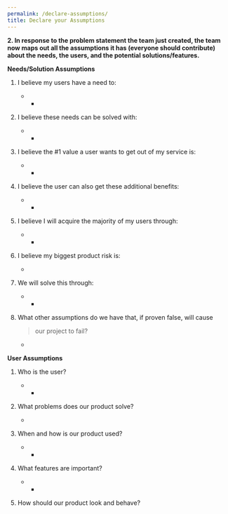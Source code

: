 ```yaml
---
permalink: /declare-assumptions/
title: Declare your Assumptions
---
```


**2. In response to the problem statement the team just created, the
team now maps out all the assumptions it has (everyone should
contribute) about the needs, the users, and the potential
solutions/features.**

**Needs/Solution Assumptions**

1.  I believe my users have a need to:

    -   -   

2.  I believe these needs can be solved with:

    -   -   

3.  I believe the \#1 value a user wants to get out of my service is:

    -   -   

4.  I believe the user can also get these additional benefits:

    -   -   

5.  I believe I will acquire the majority of my users through:

    -   -   

6.  I believe my biggest product risk is:

    -   

7.  We will solve this through:

    -   -   

8.  What other assumptions do we have that, if proven false, will cause
    > our project to fail?

    -   

**User Assumptions**

1.  Who is the user?

    -   -   

2.  What problems does our product solve?

    -   

3.  When and how is our product used?

    -   -   

4.  What features are important?

    -   -   

5.  How should our product look and behave?

